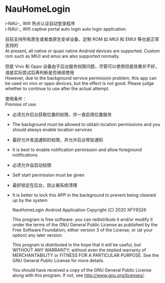 # NauHomeLogin

i-NAU-_ Wifi 热点认证自动登录程序  
i-NAU-_ Wifi captive portal auto login auto login application.

目前支持所有原生或者类原生安卓设备，定制 ROM 如 MIUI 和 EMUI 等也是正常支持的  
At present, all native or quasi native Android devices are supported. Custom rom such as MIUI and emui are also supported normally.

但是 Vivo 和 Oppo 设备由于后台服务权限问题，尽管可以使用但是效果并不好，请是实际尝试后再判断是否继续使用  
However, due to the background service permission problem, this app can be used on vivo or oppo devices, but the effect is not good. Please judge whether to continue to use after the actual attempt.

使用条件：  
Premise of use:

- 必须允许后台获取位置的权限，并一直启用位置服务
- The background must be allowed to obtain location permissions and you should always enable location services
- 最好允许发送通知的权限，并允许后台常驻通知
- It is best to enable notification permission and allow foreground notifications
- 必须允许自启动权限
- Self start permission must be given
- 最好锁定在后台，防止被系统清理
- It is better to lock this APP in the background to prevent being cleaned up by the system

  NauHomeLogin Android Application
  Copyright (C) 2020 XFY9326

  This program is free software: you can redistribute it and/or modify
  it under the terms of the GNU General Public License as published by
  the Free Software Foundation, either version 3 of the License, or
  (at your option) any later version.

  This program is distributed in the hope that it will be useful,
  but WITHOUT ANY WARRANTY; without even the implied warranty of
  MERCHANTABILITY or FITNESS FOR A PARTICULAR PURPOSE. See the
  GNU General Public License for more details.

  You should have received a copy of the GNU General Public License
  along with this program. If not, see <http://www.gnu.org/licenses/>.
